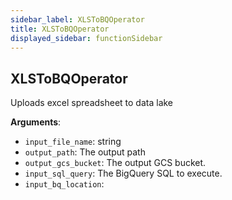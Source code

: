 ```yaml
---
sidebar_label: XLSToBQOperator
title: XLSToBQOperator
displayed_sidebar: functionSidebar
---
```


## XLSToBQOperator

Uploads excel spreadsheet to data lake

**Arguments**:

- `input_file_name`: string
- `output_path`: The output path
- `output_gcs_bucket`: The output GCS bucket.
- `input_sql_query`: The BigQuery SQL to execute.
- `input_bq_location`: 

